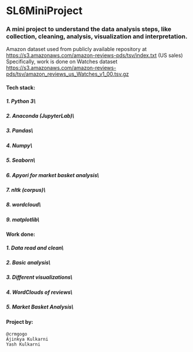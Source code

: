 # SL6MiniProject
### A mini project to understand the data analysis steps, like collection, cleaning, analysis, visualization and interpretation.

Amazon dataset used from publicly available repository at https://s3.amazonaws.com/amazon-reviews-pds/tsv/index.txt (US sales)
Specifically, work is done on Watches dataset https://s3.amazonaws.com/amazon-reviews-pds/tsv/amazon_reviews_us_Watches_v1_00.tsv.gz

#### Tech stack:
#####	1. Python 3\
#####	2. Anaconda (JupyterLab)\
#####	3. Pandas\
#####	4. Numpy\
##### 	5. Seaborn\
#####	6. Apyori for market basket analysis\
#####	7. nltk (corpus)\
#####	8. wordcloud\
#####	9. matplotlib\

#### Work done:
#####	1. Data read and clean\
#####	2. Basic analysis\
#####	3. Different visualizations\
#####	4. WordClouds of reviews\
#####	5. Market Basket Analysis\

#### Project by:
	@crmgogo
	Ajinkya Kulkarni
	Yash Kulkarni
